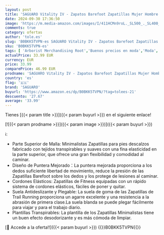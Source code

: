 ```yaml
---
layout: post
title: 'SAGUARO Vitality IV - Zapatos Barefoot Zapatillas Mujer Hombre Minimalistas Zapatillas de Barefoot Calzado para Wide Tox Box Naranja Gigantes Gr.37'
date: 2024-09-30 17:36:50
image: 'https://m.media-amazon.com/images/I/411HCMn9roL._SL500_._SL400_.jpg'
comments: true
category: ofertas
author: 'tole.es'
slug: 'B0BKK5TVPN-es SAGUARO Vitality IV - Zapatos Barefoot Zapatillas Mujer...'
sku: 'B0BKK5TVPN-es'
tags: [ 'Arborist Merchandising Root','Buenos precios en moda','Moda','Moda Hombre','Self Service','Shoes','Shoes BF','Special Features Stores','c8538d25-3af9-48d3-aeff-5f3ce5572a36_0','c8538d25-3af9-48d3-aeff-5f3ce5572a36_7101','c8538d25-3af9-48d3-aeff-5f3ce5572a36_7601','c8538d25-3af9-48d3-aeff-5f3ce5572a36_8701','other BF','saguaro','zapatos','🇪🇸', ]
actualPrice: 33.99 EUR
currency: EUR
price: 33.99
comparePrice: 46.99 EUR
prodname: 'SAGUARO Vitality IV - Zapatos Barefoot Zapatillas Mujer Hombre Minimalistas Zapatillas de Barefoot Calzado para Wide Tox Box Naranja Gigantes Gr.37'
country: 'es'
flag: '🇪🇸'
brand: 'SAGUARO'
buyurl: 'https://www.amazon.es/dp/B0BKK5TVPN/?tag=tolees-21'
descuento: '27.67'
average: '33.99'
---
```


Tienes [{{< param title >}}]({{< param buyurl >}}) en el siguiente enlace!

[![{{< param prodname >}}]({{< param image >}})]({{< param buyurl >}})

ℹ️:

- Parte Superior de Malla: Minimalistas Zapatillas para pies descalzos fabricado con tejidos transpirables y suaves con una fina elasticidad en la parte superior, que ofrece una gran flexibilidad y comodidad al caminar.
- Diseño de Puntera Mejorado：La puntera mejorada proporciona a los dedos suficiente libertad de movimiento, reduce la presión de las Zapatillas Barefoot sobre los dedos y los protege de lesiones al caminar.
- Cordones Elásticos: Zapatillas de Fitness equipadas con un rápido sistema de cordones elásticos, fáciles de poner y quitar.
- Suela Antideslizante y Plegable: La suela de goma de las Zapatillas de Trail Running proporciona un agarre excelente y una resistencia a la abrasión de primera clase.La suela blanda se puede plegar fácilmente para viajar y para el trabajo diario.
- Plantillas Transpirables: La plantilla de los Zapatillas Minimalistas tiene un buen efecto desodorizante y es más cómoda de limpiar.

[🛒 Accede a la oferta!!]({{< param buyurl >}})
{{<world>}}B0BKK5TVPN{{</world>}}
